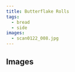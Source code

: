 ```yaml
---
title: Butterflake Rolls
tags:
  - bread
  - side
images: 
  - scan0122_008.jpg
---
```



## Images
